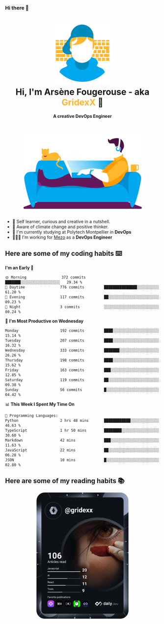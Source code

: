 ### Hi there 👋

<!--
**GridexX/gridexx** is a ✨ _special_ ✨ repository because its `README.md` (this file) appears on your GitHub profile.

Here are some ideas to get you started:

- 🔭 I’m currently working on ...
- 🌱 I’m currently learning ...
- 👯 I’m looking to collaborate on ...
- 🤔 I’m looking for help with ...
- 💬 Ask me about ...
- 📫 How to reach me: ...
- 😄 Pronouns: ...
- ⚡ Fun fact: ...
-->


<!-- Header -->
<h1 align="center">
  <img src="./images/user_profile.png" width="200">
  <br>
  Hi, I'm Arsène Fougerouse - aka <span style="color:#ffb72e">GridexX</span> 👋
</h1>


<p align="center">
  <b>A creative DevOps Engineer </b>
</p>
<br/>
<p align="center">
  <img src="./images/man_couch.png" width="400">
</p>

- 🎨 Self learner, curious and creative in a nutshell. 
- 🌱 Aware of climate change and positive thinker.
- 📕 I'm currently studying at Polytech Montpellier in **DevOps**
- 👨🏻‍💻 I'm working for [Mezo](https://meso-lr.umontpellier.fr/) as a **DevOps Engineer**


## Here are some of my coding habits ⌨️

<!-- Add a section about tech and Ops stack
  Like this one : https://github.com/Xanthus58#-tech-stack
-->
<!--START_SECTION:waka-->
**I'm an Early 🐤** 

```text
🌞 Morning                372 commits         ███████░░░░░░░░░░░░░░░░░░   29.34 % 
🌆 Daytime                776 commits         ███████████████░░░░░░░░░░   61.20 % 
🌃 Evening                117 commits         ██░░░░░░░░░░░░░░░░░░░░░░░   09.23 % 
🌙 Night                  3 commits           ░░░░░░░░░░░░░░░░░░░░░░░░░   00.24 % 
```
📅 **I'm Most Productive on Wednesday** 

```text
Monday                   192 commits         ████░░░░░░░░░░░░░░░░░░░░░   15.14 % 
Tuesday                  207 commits         ████░░░░░░░░░░░░░░░░░░░░░   16.32 % 
Wednesday                333 commits         ███████░░░░░░░░░░░░░░░░░░   26.26 % 
Thursday                 198 commits         ████░░░░░░░░░░░░░░░░░░░░░   15.62 % 
Friday                   163 commits         ███░░░░░░░░░░░░░░░░░░░░░░   12.85 % 
Saturday                 119 commits         ██░░░░░░░░░░░░░░░░░░░░░░░   09.38 % 
Sunday                   56 commits          █░░░░░░░░░░░░░░░░░░░░░░░░   04.42 % 
```


📊 **This Week I Spent My Time On** 

```text
💬 Programming Languages: 
Python                   2 hrs 48 mins       ████████████░░░░░░░░░░░░░   46.63 % 
TypeScript               1 hr 50 mins        ████████░░░░░░░░░░░░░░░░░   30.60 % 
Markdown                 42 mins             ███░░░░░░░░░░░░░░░░░░░░░░   11.63 % 
JavaScript               22 mins             ██░░░░░░░░░░░░░░░░░░░░░░░   06.28 % 
JSON                     10 mins             █░░░░░░░░░░░░░░░░░░░░░░░░   02.80 % 
```


<!--END_SECTION:waka-->

## Here are some of my reading habits 📚
<div  align="center">
  <img src="./images/devcard.svg" width="300">
</div>
